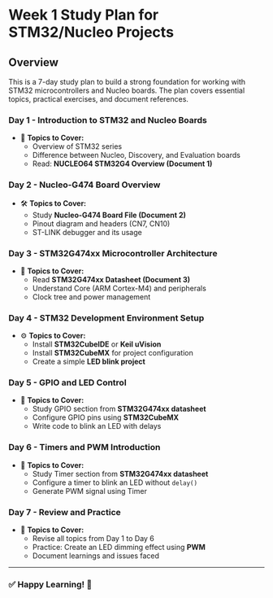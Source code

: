 # Week 1 Study Plan for STM32/Nucleo Projects

## Overview
This is a 7-day study plan to build a strong foundation for working with STM32 microcontrollers and Nucleo boards. The plan covers essential topics, practical exercises, and document references.

### Day 1 - Introduction to STM32 and Nucleo Boards
- 📘 **Topics to Cover:**  
  - Overview of STM32 series  
  - Difference between Nucleo, Discovery, and Evaluation boards  
  - Read: **NUCLEO64 STM32G4 Overview (Document 1)**  

### Day 2 - Nucleo-G474 Board Overview
- 🛠️ **Topics to Cover:**  
  - Study **Nucleo-G474 Board File (Document 2)**  
  - Pinout diagram and headers (CN7, CN10)  
  - ST-LINK debugger and its usage  

### Day 3 - STM32G474xx Microcontroller Architecture
- 💾 **Topics to Cover:**  
  - Read **STM32G474xx Datasheet (Document 3)**  
  - Understand Core (ARM Cortex-M4) and peripherals  
  - Clock tree and power management  

### Day 4 - STM32 Development Environment Setup
- ⚙️ **Topics to Cover:**  
  - Install **STM32CubeIDE** or **Keil uVision**  
  - Install **STM32CubeMX** for project configuration  
  - Create a simple **LED blink project**  

### Day 5 - GPIO and LED Control
- 🧵 **Topics to Cover:**  
  - Study GPIO section from **STM32G474xx datasheet**  
  - Configure GPIO pins using **STM32CubeMX**  
  - Write code to blink an LED with delays  

### Day 6 - Timers and PWM Introduction
- 📡 **Topics to Cover:**  
  - Study Timer section from **STM32G474xx datasheet**  
  - Configure a timer to blink an LED without `delay()`  
  - Generate PWM signal using Timer  

### Day 7 - Review and Practice
- 📝 **Topics to Cover:**  
  - Revise all topics from Day 1 to Day 6  
  - Practice: Create an LED dimming effect using **PWM**  
  - Document learnings and issues faced  

---
### ✅ Happy Learning! 🚀
